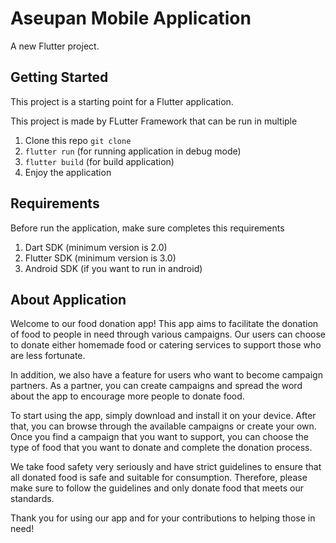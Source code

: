 # Aseupan Mobile Application

A new Flutter project.

## Getting Started

This project is a starting point for a Flutter application.

This project is made by FLutter Framework that can be run in multiple

1. Clone this repo `git clone`
2. `flutter run` (for running application in debug mode)
3. `flutter build` (for build application)
4. Enjoy the application

## Requirements

Before run the application, make sure completes this requirements

1. Dart SDK (minimum version is 2.0)
2. Flutter SDK (minimum version is 3.0)
3. Android SDK (if you want to run in android)

## About Application

Welcome to our food donation app! This app aims to facilitate the donation of food to people in need through various campaigns. Our users can choose to donate either homemade food or catering services to support those who are less fortunate.

In addition, we also have a feature for users who want to become campaign partners. As a partner, you can create campaigns and spread the word about the app to encourage more people to donate food.

To start using the app, simply download and install it on your device. After that, you can browse through the available campaigns or create your own. Once you find a campaign that you want to support, you can choose the type of food that you want to donate and complete the donation process.

We take food safety very seriously and have strict guidelines to ensure that all donated food is safe and suitable for consumption. Therefore, please make sure to follow the guidelines and only donate food that meets our standards.

Thank you for using our app and for your contributions to helping those in need!
